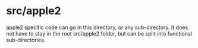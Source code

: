 # src/apple2

apple2 specific code can go in this directory, or any sub-directory.
It does not have to stay in the root src/apple2 folder, but can be split into functional sub-directories.
